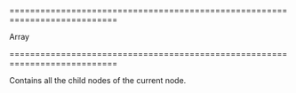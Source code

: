 <!--**
/*-------------------------------------------
    Auto-generated file. Do not modify.
-------------------------------------------

**-->
===========================================================================
<!--type-->Array<!--/type-->
===========================================================================

<!--shortDescription-->
Contains all the child nodes of the current node.
<!--/shortDescription-->

<!--fullDescription-->

<!--/fullDescription-->